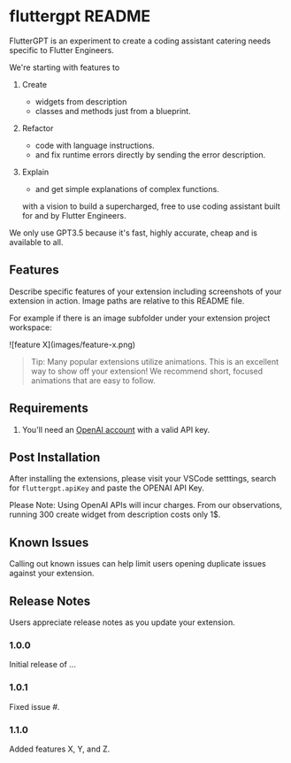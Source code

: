 # fluttergpt README

FlutterGPT is an experiment to create a coding assistant catering needs specific to Flutter Engineers.

We're starting with features to
1. Create
    - widgets from description
    - classes and methods just from a blueprint.
2. Refactor
    - code with language instructions.
    - and fix runtime errors directly by sending the error description.
3. Explain
    - and get simple explanations of complex functions. 

    with a vision to build a supercharged, free to use coding assistant built for and by Flutter Engineers.

We only use GPT3.5 because it's fast, highly accurate, cheap and is available to all. 
## Features

Describe specific features of your extension including screenshots of your extension in action. Image paths are relative to this README file.

For example if there is an image subfolder under your extension project workspace:

\!\[feature X\]\(images/feature-x.png\)

> Tip: Many popular extensions utilize animations. This is an excellent way to show off your extension! We recommend short, focused animations that are easy to follow.

## Requirements
1. You'll need an [OpenAI account](https://platform.openai.com) with a valid API key.

## Post Installation

After installing the extensions, please visit your VSCode setttings, search for `fluttergpt.apiKey` and paste the OPENAI API Key.

Please Note: Using OpenAI APIs will incur charges. From our observations, running 300 create widget from description costs only 1$.

## Known Issues

Calling out known issues can help limit users opening duplicate issues against your extension.

## Release Notes

Users appreciate release notes as you update your extension.

### 1.0.0

Initial release of ...

### 1.0.1

Fixed issue #.

### 1.1.0

Added features X, Y, and Z.